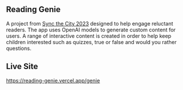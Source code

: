 ## Reading Genie

A project from [Sync the City 2023](https://www.syncthecity.com) designed to help engage reluctant readers. The app uses OpenAI models to generate custom content for users. A range of interactive content is created in order to help keep children interested such as quizzes, true or false and would you rather questions.

## Live Site 

https://reading-genie.vercel.app/genie
